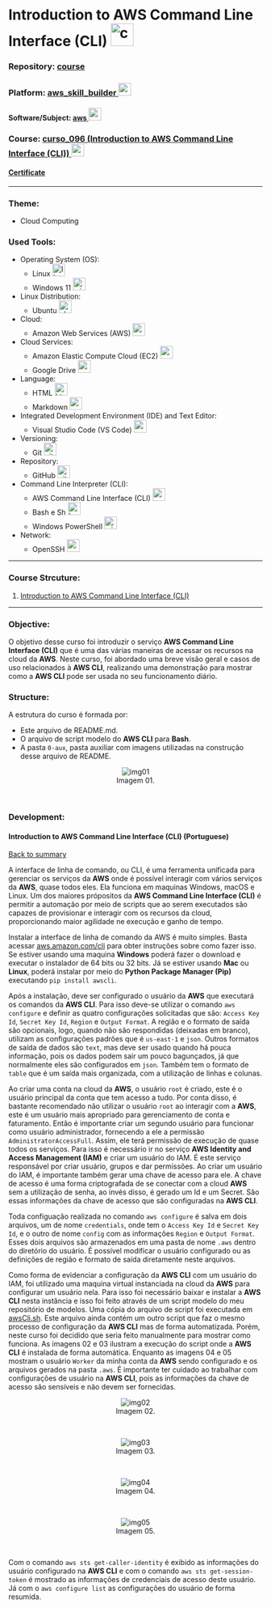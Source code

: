 # Introduction to AWS Command Line Interface (CLI)   <img src="./0-aux/logo_course.png" alt="curso_096" width="auto" height="45">

### Repository: [course](../../../)   
### Platform: <a href="../../">aws_skill_builder   <img src="https://github.com/PedroHeeger/main/blob/main/0-aux/logos/plataforma/aws_skill_builder.png" alt="aws_skill_builder" width="auto" height="25"></a>
#### Software/Subject: <a href="../">aws   <img src="https://cdn.jsdelivr.net/gh/devicons/devicon/icons/amazonwebservices/amazonwebservices-original.svg" alt="aws" width="auto" height="25"></a>
### Course: <a href="./">curso_096 (Introduction to AWS Command Line Interface (CLI))   <img src="./0-aux/logo_course.png" alt="curso_096" width="auto" height="25"></a>

#### <a href="https://github.com/PedroHeeger/main/blob/main/cert_ti/04-curso/cloud/aws/(23-11-23)%20Introduction...(CLI)%20PH%20AWSSB.pdf">Certificate</a>

---

### Theme:
- Cloud Computing

### Used Tools:
- Operating System (OS): 
  - Linux   <img src="https://cdn.jsdelivr.net/gh/devicons/devicon/icons/linux/linux-original.svg" alt="linux" width="auto" height="25">
  - Windows 11   <img src="https://github.com/PedroHeeger/main/blob/main/0-aux/logos/software/windows11.png" alt="windows11" width="auto" height="25">
- Linux Distribution: 
  - Ubuntu   <img src="https://cdn.jsdelivr.net/gh/devicons/devicon/icons/ubuntu/ubuntu-plain.svg" alt="ubuntu" width="auto" height="25">
- Cloud:
  - Amazon Web Services (AWS)   <img src="https://cdn.jsdelivr.net/gh/devicons/devicon/icons/amazonwebservices/amazonwebservices-original.svg" alt="aws" width="auto" height="25">
- Cloud Services:
  - Amazon Elastic Compute Cloud (EC2)   <img src="https://github.com/PedroHeeger/main/blob/main/0-aux/logos/cloud/aws_ec2.svg" alt="aws_ec2" width="auto" height="25">
  - Google Drive   <img src="https://github.com/PedroHeeger/main/blob/main/0-aux/logos/software/google_drive.png" alt="google_drive" width="auto" height="25">
- Language:
  - HTML   <img src="https://cdn.jsdelivr.net/gh/devicons/devicon/icons/html5/html5-original.svg" alt="html" width="auto" height="25">
  - Markdown   <img src="https://cdn.jsdelivr.net/gh/devicons/devicon/icons/markdown/markdown-original.svg" alt="markdown" width="auto" height="25">
- Integrated Development Environment (IDE) and Text Editor:
  - Visual Studio Code (VS Code)   <img src="https://cdn.jsdelivr.net/gh/devicons/devicon/icons/vscode/vscode-original.svg" alt="vscode" width="auto" height="25">
- Versioning: 
  - Git   <img src="https://cdn.jsdelivr.net/gh/devicons/devicon/icons/git/git-original.svg" alt="git" width="auto" height="25">
- Repository:
  - GitHub   <img src="https://cdn.jsdelivr.net/gh/devicons/devicon/icons/github/github-original.svg" alt="github" width="auto" height="25">
- Command Line Interpreter (CLI):
  - AWS Command Line Interface (CLI)   <img src="https://github.com/PedroHeeger/main/blob/main/0-aux/logos/cloud/aws_cli.svg" alt="aws_cli" width="auto" height="25">
  - Bash e Sh   <img src="https://cdn.jsdelivr.net/gh/devicons/devicon/icons/bash/bash-original.svg" alt="bash_sh" width="auto" height="25">
  - Windows PowerShell   <img src="https://github.com/PedroHeeger/main/blob/main/0-aux/logos/software/windows_power_shell.png" alt="windows_power_shell" width="auto" height="25">
- Network:
  - OpenSSH   <img src="https://github.com/PedroHeeger/main/blob/main/0-aux/logos/software/openssh.png" alt="openssh" width="auto" height="25">

---

<a name="item0"><h3>Course Strcuture:</h3></a>
1. <a href="#item01">Introduction to AWS Command Line Interface (CLI)</a><br>

---

### Objective:
O objetivo desse curso foi introduzir o serviço **AWS Command Line Interface (CLI)** que é uma das várias maneiras de acessar os recursos na cloud da **AWS**. Neste curso, foi abordado uma breve visão geral e casos de uso relacionados à **AWS CLI**, realizando uma demonstração para mostrar como a **AWS CLI** pode ser usada no seu funcionamento diário.

### Structure:
A estrutura do curso é formada por:
- Este arquivo de README.md.
- O arquivo de script modelo do **AWS CLI** para **Bash**.
- A pasta `0-aux`, pasta auxiliar com imagens utilizadas na construção desse arquivo de README. 

<div align="Center"><figure>
    <img src="./0-aux/img01.png" alt="img01"><br>
    <figcaption>Imagem 01.</figcaption>
</figure></div><br>

### Development:

<a name="item01"><h4>Introduction to AWS Command Line Interface (CLI) (Portuguese)</h4></a>[Back to summary](#item0)

A interface de linha de comando, ou CLI, é uma ferramenta unificada para gerenciar os serviços da **AWS** onde é possível interagir com vários serviços da **AWS**, quase todos eles. Ela funciona em maquinas Windows, macOS e Linux. Um dos maiores própositos da **AWS Command Line Interface (CLI)** é permitir a automação por meio de scripts que ao serem executados são capazes de provisionar e interagir com os recursos da cloud, proporcionando maior agilidade ne execução e ganho de tempo.

Instalar a interface de linha de comando da AWS é muito simples. Basta acessar [aws.amazon.com/cli](aws.amazon.com/cli) para obter instruções sobre como fazer isso. Se estiver usando uma maquina **Windows** poderá fazer o download e executar o instalador de 64 bits ou 32 bits. Já se estiver usando **Mac** ou **Linux**, poderá instalar por meio do **Python Package Manager (Pip)** executando `pip install awscli`.

Após a instalação, deve ser configurado o usuário da **AWS** que executará os comandos da **AWS CLI**. Para isso deve-se utilizar o comando `aws configure` e definir as quatro configurações solicitadas que são: `Access Key Id`, `Secret Key Id`, `Region` e `Output Format`. A região e o formato de saída são opcionais, logo, quando não são respondidas (deixadas em branco), utilizam as configurações padrões que é `us-east-1` e `json`. Outros formatos de saída de dados são `text`, mas deve ser usado quando há pouca informação, pois os dados podem sair um pouco bagunçados, já que normalmente eles são configurados em `json`. Também tem o formato de `table` que é um saída mais organizada, com a utilização de linhas e colunas.

Ao criar uma conta na cloud da **AWS**, o usuário `root` é criado, este é o usuário principal da conta que tem acesso a tudo. Por conta disso, é bastante recomendado não utilizar o usuário `root` ao interagir com a **AWS**, este é um usuário mais apropriado para gerenciamento de conta e faturamento. Então é importante criar um segundo usuário para funcionar como usuário administrador, fornecendo a ele a permissão `AdministratorAccessFull`. Assim, ele terá permissão de execução de quase todos os serviços. Para isso é necessário ir no serviço **AWS Identity and Access Management (IAM)** e criar um usuário do IAM. É este serviço responsável por criar usuário, grupos e dar permissões. Ao criar um usuário do IAM, é importante também gerar uma chave de acesso para ele. A chave de acesso é uma forma criptografada de se conectar com a cloud **AWS** sem a utilização de senha, ao invés disso, é gerado um Id e um Secret. São essas informações da chave de acesso que são configuradas na **AWS CLI**.

Toda configuação realizada no comando `aws configure` é salva em dois arquivos, um de nome `credentials`, onde tem o `Access Key Id` e `Secret Key Id`, e o outro de nome `config` com as informações `Region` e `Output Format`. Esses dois arquivos são armazenados em uma pasta de nome `.aws` dentro do diretório do usuário. É possível modificar o usuário configurado ou as definições de região e formato de saída diretamente neste arquivos.

Como forma de evidenciar a configuração da **AWS CLI** com um usuário do IAM, foi utilizado uma maquina virtual instanciada na cloud da **AWS** para configurar um usuário nela. Para isso foi necessário baixar e instalar a **AWS CLI** nesta instância e isso foi feito através de um script modelo do meu repositório de modelos. Uma cópia do arquivo de script foi executada em [awsCli.sh](awsCli.sh). Este arquivo ainda contém um outro script que faz o mesmo processo de configuração da **AWS CLI** mas de forma automatizada. Porém, neste curso foi decidido que seria feito manualmente para mostrar como funciona. As imagens 02 e 03 ilustram a execução do script onde a **AWS CLI** é instalada de forma automática. Enquanto as imagens 04 e 05 mostram o usuário `Worker` da minha conta da **AWS** sendo configurado e os arquivos gerados na pasta `.aws`. É importante ter cuidado ao trabalhar com configurações de usuário na **AWS CLI**, pois as informações da chave de acesso são sensíveis e não devem ser fornecidas.

<div align="Center"><figure>
    <img src="./0-aux/img02.png" alt="img02"><br>
    <figcaption>Imagem 02.</figcaption>
</figure></div><br>

<div align="Center"><figure>
    <img src="./0-aux/img03.png" alt="img03"><br>
    <figcaption>Imagem 03.</figcaption>
</figure></div><br>

<div align="Center"><figure>
    <img src="./0-aux/img04.png" alt="img04"><br>
    <figcaption>Imagem 04.</figcaption>
</figure></div><br>

<div align="Center"><figure>
    <img src="./0-aux/img05.png" alt="img05"><br>
    <figcaption>Imagem 05.</figcaption>
</figure></div><br>

Com o comando `aws sts get-caller-identity` é exibido as informações do usuário configurado na **AWS CLI** e com o comando `aws sts get-session-token` é mostrado as informações de credenciais de acesso deste usuário. Já com o `aws configure list` as configurações do usuário de forma resumida.